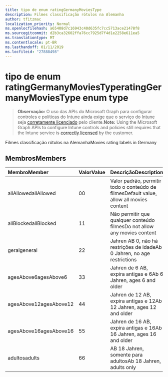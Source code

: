 ```yaml
---
title: tipo de enum ratingGermanyMoviesType
description: Filmes classificação rótulos na Alemanha
author: tfitzmac
localization_priority: Normal
ms.openlocfilehash: a65408d7c16943c40d635fc7cc5713ace21478f8
ms.sourcegitcommit: d2b3ca32602ffa76cc7925d7f4d1e2258e611ea5
ms.translationtype: MT
ms.contentlocale: pt-BR
ms.lasthandoff: 01/11/2019
ms.locfileid: "27888498"
---
```

# <a name="ratinggermanymoviestype-enum-type"></a><span data-ttu-id="897a5-103">tipo de enum ratingGermanyMoviesType</span><span class="sxs-lookup"><span data-stu-id="897a5-103">ratingGermanyMoviesType enum type</span></span>

> <span data-ttu-id="897a5-104">**Observação:** O uso das APIs do Microsoft Graph para configurar controles e políticas do Intune ainda exige que o serviço do Intune seja [corretamente licenciado](https://go.microsoft.com/fwlink/?linkid=839381) pelo cliente.</span><span class="sxs-lookup"><span data-stu-id="897a5-104">**Note:** Using the Microsoft Graph APIs to configure Intune controls and policies still requires that the Intune service is [correctly licensed](https://go.microsoft.com/fwlink/?linkid=839381) by the customer.</span></span>

<span data-ttu-id="897a5-105">Filmes classificação rótulos na Alemanha</span><span class="sxs-lookup"><span data-stu-id="897a5-105">Movies rating labels in Germany</span></span>
## <a name="members"></a><span data-ttu-id="897a5-106">Membros</span><span class="sxs-lookup"><span data-stu-id="897a5-106">Members</span></span>
|<span data-ttu-id="897a5-107">Membro</span><span class="sxs-lookup"><span data-stu-id="897a5-107">Member</span></span>|<span data-ttu-id="897a5-108">Valor</span><span class="sxs-lookup"><span data-stu-id="897a5-108">Value</span></span>|<span data-ttu-id="897a5-109">Descrição</span><span class="sxs-lookup"><span data-stu-id="897a5-109">Description</span></span>|
|:---|:---|:---|
|<span data-ttu-id="897a5-110">allAllowed</span><span class="sxs-lookup"><span data-stu-id="897a5-110">allAllowed</span></span>|<span data-ttu-id="897a5-111">0</span><span class="sxs-lookup"><span data-stu-id="897a5-111">0</span></span>|<span data-ttu-id="897a5-112">Valor padrão, permitir todo o conteúdo de filmes</span><span class="sxs-lookup"><span data-stu-id="897a5-112">Default value, allow all movies content</span></span>|
|<span data-ttu-id="897a5-113">allBlocked</span><span class="sxs-lookup"><span data-stu-id="897a5-113">allBlocked</span></span>|<span data-ttu-id="897a5-114">1</span><span class="sxs-lookup"><span data-stu-id="897a5-114">1</span></span>|<span data-ttu-id="897a5-115">Não permitir que qualquer conteúdo filmes</span><span class="sxs-lookup"><span data-stu-id="897a5-115">Do not allow any movies content</span></span>|
|<span data-ttu-id="897a5-116">geral</span><span class="sxs-lookup"><span data-stu-id="897a5-116">general</span></span>|<span data-ttu-id="897a5-117">2</span><span class="sxs-lookup"><span data-stu-id="897a5-117">2</span></span>|<span data-ttu-id="897a5-118">Jahren AB 0, não há restrições de idade</span><span class="sxs-lookup"><span data-stu-id="897a5-118">Ab 0 Jahren, no age restrictions</span></span>|
|<span data-ttu-id="897a5-119">agesAbove6</span><span class="sxs-lookup"><span data-stu-id="897a5-119">agesAbove6</span></span>|<span data-ttu-id="897a5-120">3</span><span class="sxs-lookup"><span data-stu-id="897a5-120">3</span></span>|<span data-ttu-id="897a5-121">Jahren de 6 AB, expira antigas e 6</span><span class="sxs-lookup"><span data-stu-id="897a5-121">Ab 6 Jahren, ages 6 and older</span></span>|
|<span data-ttu-id="897a5-122">agesAbove12</span><span class="sxs-lookup"><span data-stu-id="897a5-122">agesAbove12</span></span>|<span data-ttu-id="897a5-123">4</span><span class="sxs-lookup"><span data-stu-id="897a5-123">4</span></span>|<span data-ttu-id="897a5-124">Jahren de 12 AB, expira antigas e 12</span><span class="sxs-lookup"><span data-stu-id="897a5-124">Ab 12 Jahren, ages 12 and older</span></span>|
|<span data-ttu-id="897a5-125">agesAbove16</span><span class="sxs-lookup"><span data-stu-id="897a5-125">agesAbove16</span></span>|<span data-ttu-id="897a5-126">5</span><span class="sxs-lookup"><span data-stu-id="897a5-126">5</span></span>|<span data-ttu-id="897a5-127">Jahren de 16 AB, expira antigas e 16</span><span class="sxs-lookup"><span data-stu-id="897a5-127">Ab 16 Jahren, ages 16 and older</span></span>|
|<span data-ttu-id="897a5-128">adultos</span><span class="sxs-lookup"><span data-stu-id="897a5-128">adults</span></span>|<span data-ttu-id="897a5-129">6</span><span class="sxs-lookup"><span data-stu-id="897a5-129">6</span></span>|<span data-ttu-id="897a5-130">AB 18 Jahren, somente para adultos</span><span class="sxs-lookup"><span data-stu-id="897a5-130">Ab 18 Jahren, adults only</span></span>|



